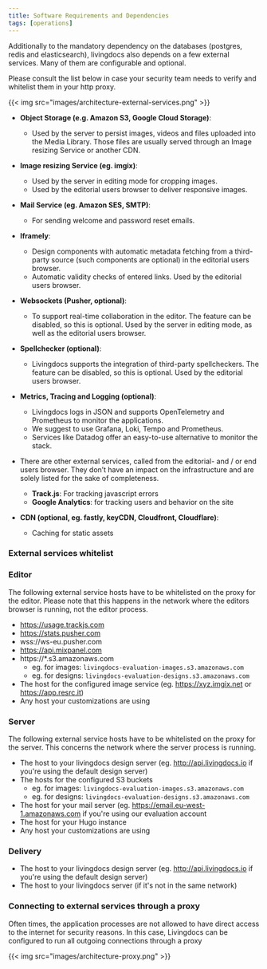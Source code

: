 ```yaml
---
title: Software Requirements and Dependencies
tags: [operations]
---
```


Additionally to the mandatory dependency on the databases (postgres, redis and elasticsearch), livingdocs also depends on a few external services. Many of them are configurable and optional.

Please consult the list below in case your security team needs to verify and whitelist them in your http proxy.

{{< img src="images/architecture-external-services.png" >}}

- **Object Storage (e.g. Amazon S3, Google Cloud Storage)**:
  - Used by the server to persist images, videos and files uploaded into the Media Library. Those files are usually served through an Image resizing Service or another CDN.

- **Image resizing Service (eg. imgix)**:
  - Used by the server in editing mode for cropping images.
  - Used by the editorial users browser to deliver responsive images.

- **Mail Service (eg. Amazon SES, SMTP)**:
  - For sending welcome and password reset emails.

- **Iframely**:
  - Design components with automatic metadata fetching from a third-party source (such components are optional) in the editorial users browser.
  - Automatic validity checks of entered links. Used by the editorial users browser.

- **Websockets (Pusher, optional)**:
  - To support real-time collaboration in the editor. The feature can be disabled, so this is optional. Used by the server in editing mode, as well as the editorial users browser.

- **Spellchecker (optional)**:
  - Livingdocs supports the integration of third-party spellcheckers. The feature can be disabled, so this is optional. Used by the editorial users browser.

- **Metrics, Tracing and Logging (optional)**:
  - Livingdocs logs in JSON and supports OpenTelemetry and Prometheus to monitor the applications.
  - We suggest to use Grafana, Loki, Tempo and Prometheus.
  - Services like Datadog offer an easy-to-use alternative to monitor the stack.

- There are other external services, called from the editorial- and / or end users browser. They don’t have an impact on the infrastructure and are solely listed for the sake of completeness.
  - **Track.js**: For tracking javascript errors
  - **Google Analytics**: for tracking users and behavior on the site

- **CDN (optional, eg. fastly, keyCDN, Cloudfront, Cloudflare)**:
  - Caching for static assets

### External services whitelist

### Editor
The following external service hosts have to be whitelisted on the proxy for the editor. Please note that this happens in the network where the editors browser is running, not the editor process.

- https://usage.trackjs.com
- https://stats.pusher.com
- wss://ws-eu.pusher.com
- https://api.mixpanel.com
- https://*.s3.amazonaws.com
  - eg. for images: `livingdocs-evaluation-images.s3.amazonaws.com`
  - eg. for designs: `livingdocs-evaluation-designs.s3.amazonaws.com`
- The host for the configured image service (eg. https://xyz.imgix.net or https://app.resrc.it)
- Any host your customizations are using

### Server
The following external service hosts have to be whitelisted on the proxy for the server. This concerns the network where the server process is running.

- The host to your livingdocs design server (eg. http://api.livingdocs.io if you're using the default design server)
- The hosts for the configured S3 buckets
  - eg. for images: `livingdocs-evaluation-images.s3.amazonaws.com`
  - eg. for designs: `livingdocs-evaluation-designs.s3.amazonaws.com`
- The host for your mail server (eg. https://email.eu-west-1.amazonaws.com if you're using our evaluation account
- The host for your Hugo instance
- Any host your customizations are using

### Delivery
- The host to your livingdocs design server (eg. http://api.livingdocs.io if you're using the default design server)
- The host to your livingdocs server (if it's not in the same network)

### Connecting to external services through a proxy

Often times, the application processes are not allowed to have direct access to the internet for security reasons. In this case, Livingdocs can be configured to run all outgoing connections through a proxy

{{< img src="images/architecture-proxy.png" >}}
